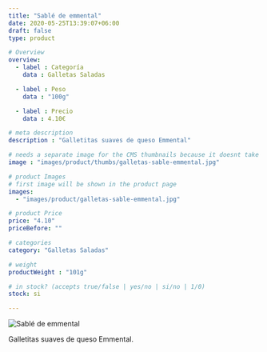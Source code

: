 ```yaml
---
title: "Sablé de emmental"
date: 2020-05-25T13:39:07+06:00
draft: false
type: product

# Overview
overview:
  - label : Categoría
    data : Galletas Saladas

  - label : Peso
    data : "100g"

  - label : Precio
    data : 4.10€

# meta description
description : "Galletitas suaves de queso Emmental"

# needs a separate image for the CMS thumbnails because it doesnt take arrays (slideshow images)
image : "images/product/thumbs/galletas-sable-emmental.jpg"

# product Images
# first image will be shown in the product page
images:
  - "images/product/galletas-sable-emmental.jpg"

# product Price
price: "4.10"
priceBefore: ""

# categories
category: "Galletas Saladas"

# weight
productWeight : "101g"

# in stock? (accepts true/false | yes/no | si/no | 1/0)
stock: si

---
```

![Sablé de emmental](/images/product/galletas-sable-emmental.jpg "Sablé de emmental")

Galletitas suaves de queso Emmental.
